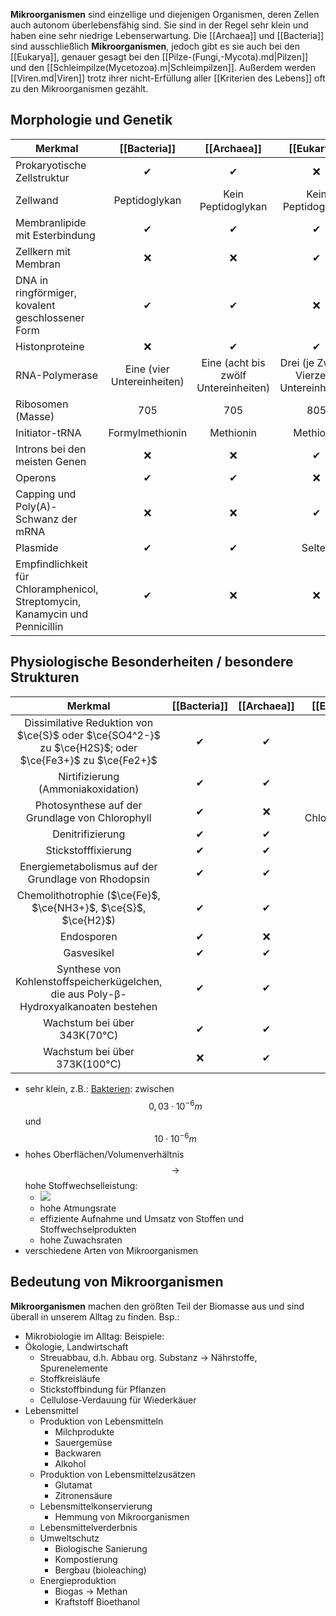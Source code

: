 **Mikroorganismen** sind einzellige und diejenigen Organismen, deren Zellen auch autonom überlebensfähig sind. Sie sind in der Regel sehr klein und haben eine sehr niedrige Lebenserwartung. Die [[Archaea]] und [[Bacteria]] sind ausschließlich **Mikroorganismen**, jedoch gibt es sie auch bei den [[Eukarya]], genauer gesagt bei den [[Pilze-(Fungi,-Mycota).md|Pilzen]] und den [[Schleimpilze(Mycetozoa).m|Schleimpilzen]]. Außerdem werden [[Viren.md|Viren]] trotz ihrer nicht-Erfüllung aller [[Kriterien des Lebens]] oft zu den Mikroorganismen gezählt.

## Morphologie und Genetik

| Merkmal                                                                      |        [[Bacteria]]        |             [[Archaea]]              |                [[Eukarya]]                |
| ---------------------------------------------------------------------------- |:--------------------------:|:------------------------------------:|:-----------------------------------------:|
| Prokaryotische Zellstruktur                                                  |             ✔              |                  ✔                   |                    ❌                     |
| Zellwand                                                                     |       Peptidoglykan        |          Kein Peptidoglykan          |            Kein Peptidoglykan             |
| Membranlipide mit Esterbindung                                               |             ✔             |                  ✔                  |               ✔                |
| Zellkern mit Membran                                                         |             ❌             |                  ❌                  |                     ✔                     |
| DNA in ringförmiger, kovalent geschlossener Form                             |             ✔              |                  ✔                   |                    ❌                     |
| Histonproteine                                                               |             ❌             |                  ✔                   |                     ✔                     |
| RNA-Polymerase                                                               | Eine (vier Untereinheiten) | Eine (acht bis zwölf Untereinheiten) | Drei (je Zwölf - Vierzehn Untereinheiten) |
| Ribosomen (Masse)                                                            |            705             |                 705                  |                    805                    |
| Initiator-tRNA                                                               |      Formylmethionin       |              Methionin               |                 Methionin                 |
| Introns bei den meisten Genen                                                |             ❌             |                  ❌                  |                     ✔                     |
| Operons                                                                      |             ✔              |                  ✔                   |                    ❌                     |
| Capping und Poly(A)-Schwanz der mRNA                                         |             ❌             |                  ❌                  |                     ✔                     |
| Plasmide                                                                     |             ✔              |                  ✔                   |                  Selten                   |
| Empfindlichkeit für Chloramphenicol, Streptomycin, Kanamycin und Pennicillin |             ✔              |                  ❌                  |                    ❌                     |

## Physiologische Besonderheiten / besondere Strukturen

|                                                Merkmal                                                 | [[Bacteria]] | [[Archaea]] |      [[Eukarya]]      |
|:------------------------------------------------------------------------------------------------------:|:------------:|:-----------:|:---------------------:|
| Dissimilative Reduktion von $\ce{S}$ oder $\ce{SO4^2-}$ zu $\ce{H2S}$; oder $\ce{Fe3+}$ zu $\ce{Fe2+}$ |      ✔      |     ✔      |         ❌          |
|                                   Nirtifizierung (Ammoniakoxidation)                                   |      ✔      |     ✔      |         ❌          |
|                            Photosynthese auf der Grundlage von Chlorophyll                             |      ✔      |    ❌     | ✔ (in Chloroplasten) |
|                                            Denitrifizierung                                            |      ✔      |     ✔      |         ❌          |
|                                          Stickstofffixierung                                           |      ✔      |     ✔      |         ❌          |
|                          Energiemetabolismus auf der Grundlage von Rhodopsin                           |      ✔      |     ✔      |         ❌          |
|                    Chemolithotrophie ($\ce{Fe}$, $\ce{NH3+}$, $\ce{S}$, $\ce{H2}$)                     |      ✔      |     ✔      |         ❌          |
|                                               Endosporen                                               |      ✔      |    ❌     |         ❌          |
|                                               Gasvesikel                                               |      ✔      |     ✔      |         ❌          |
|          Synthese von Kohlenstoffspeicherkügelchen, die aus Poly-β-Hydroxyalkanoaten bestehen          |      ✔      |     ✔      |         ❌          |
|                                Wachstum bei über $\mathrm{343K (70°C)}$                                |      ✔      |     ✔      |         ❌          |
|                                Wachstum bei über $\mathrm{373K(100°C)}$                                |     ❌     |     ✔      | ❌                      |

- sehr klein, z.B.: [Bakterien](Bakterien.md): zwischen$$0,03\cdot10^{-6}m $$ und $$10\cdot10^{-6}m $$
- hohes Oberflächen/Volumenverhältnis $$ \rightarrow $$ hohe Stoffwechselleistung:
	- ![](https://remnote-user-data.s3.amazonaws.com/yKBO-ZNllQ2Ddfg8z6X-MxeKagABphq6k6nD8jSshAVguXRz6mWSOUBsCESJwWx24i-02m9ft4fPxkpEq8QzV5UnynBU3KV2AC-D-C7W5fDKzwGZl1SrBlKVfrfPiAxe)  
	- hohe Atmungsrate
	- effiziente Aufnahme und Umsatz von Stoffen und Stoffwechselprodukten
	- hohe Zuwachsraten
- verschiedene Arten von Mikroorganismen
## Bedeutung von Mikroorganismen
**Mikroorganismen** machen den größten Teil der Biomasse aus und sind überall in unserem Alltag zu finden.
Bsp.:
- Mikrobiologie im Alltag: Beispiele:
- Ökologie, Landwirtschaft
	- Streuabbau, d.h. Abbau org. Substanz $\rightarrow$ Nährstoffe, Spurenelemente
	- Stoffkreisläufe
	- Stickstoffbindung für Pflanzen
	- Cellulose-Verdauung für Wiederkäuer
- Lebensmittel
	- Produktion von Lebensmitteln
		- Milchprodukte
		- Sauergemüse
		- Backwaren
		- Alkohol
	- Produktion von Lebensmittelzusätzen
		- Glutamat
		- Zitronensäure
	- Lebensmittelkonservierung
		- Hemmung von Mikroorganismen
	- Lebensmittelverderbnis
	- Umweltschutz
		- Biologische Sanierung
		- Kompostierung
		- Bergbau (bioleaching)
	- Energieproduktion
		- Biogas $\rightarrow$ Methan
		- Kraftstoff Bioethanol